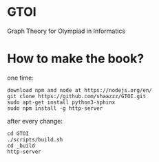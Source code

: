 # GTOI
Graph Theory for Olympiad in Informatics

# How to make the book?
one time:
```
download npm and node at https://nodejs.org/en/
git clone https://github.com/shaazzz/GTOI.git
sudo apt-get install python3-sphinx
sudo npm install -g http-server
```

after every change:
```
cd GTOI
./scripts/build.sh
cd _build
http-server
```
